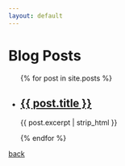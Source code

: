 ```yaml
---
layout: default
---
```



<h1>Blog Posts</h1>

<ul>
  {% for post in site.posts %}
    <li>
      <h2><a href="{{ post.url }}">{{ post.title }}</a></h2>
      <p>{{ post.excerpt | strip_html }}</p>
    </li>
  {% endfor %}
</ul>

[back](./about)